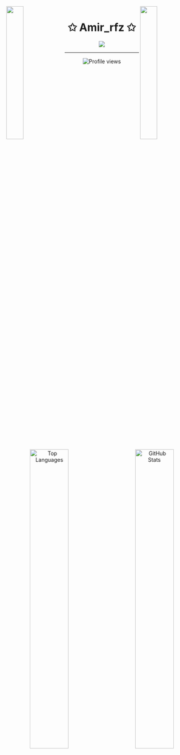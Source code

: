 <img align="left" src="https://user-images.githubusercontent.com/65187002/144930161-2f783401-8d27-4fdf-a2f7-cc0ba32f1f1f.gif" width="30%">
<img align="right" src="https://user-images.githubusercontent.com/65187002/144930161-2f783401-8d27-4fdf-a2f7-cc0ba32f1f1f.gif" width="30%">

<h1 align="center">✩ Amir_rfz ✩</h1>

<p align="center">
    <img src="https://readme-typing-svg.herokuapp.com/?lines=Welcome+to+my+profile!;Have+a+look+around!&font=Fira%20Code&color=%23D62F79&center=true&width=350&height=50">
</p>

---
<p align="center">
    <img src="https://komarev.com/ghpvc/?username=Amir-rfz&color=grey" alt="Profile views">
</p>

<p align="center">
    <img align="left" src="https://github-readme-stats.vercel.app/api/top-langs?username=Amir-rfz&show_icons=true&locale=en&layout=compact&theme=dark" alt="Top Languages" width="45%">
    <img align="right" src="https://github-readme-stats.vercel.app/api?username=Amir-rfz&show_icons=true&locale=en&theme=dark" alt="GitHub Stats" width="45%">
</p>
<br clear="both">

<!--
<p align="center">
    <a href="https://leetcode.com/u/amirrfz2003/">
        <img width="45%" src="https://leetcode.card.workers.dev/amirrfz2003?theme=dark&font=baloo&border=2&border_radius=8">
    </a>
</p>
--->

